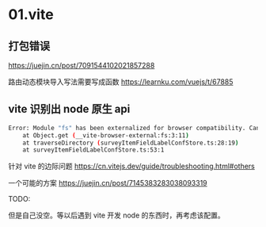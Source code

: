 # 01.vite

## 打包错误

https://juejin.cn/post/7091544102021857288

路由动态模块导入写法需要写成函数
https://learnku.com/vuejs/t/67885

## vite 识别出 node 原生 api

```sh
Error: Module "fs" has been externalized for browser compatibility. Cannot access "fs.readdirSync" in client code.  See http://vitejs.dev/guide/troubleshooting.html#module-externalized-for-browser-compatibility for more details.
    at Object.get (__vite-browser-external:fs:3:11)
    at traverseDirectory (surveyItemFieldLabelConfStore.ts:28:19)
    at surveyItemFieldLabelConfStore.ts:53:1
```

针对 vite 的边际问题
https://cn.vitejs.dev/guide/troubleshooting.html#others

一个可能的方案
https://juejin.cn/post/7145383283038093319

TODO:

但是自己没空。等以后遇到 vite 开发 node 的东西时，再考虑该配置。
